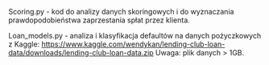 Scoring.py - kod do analizy danych skoringowych i do wyznaczania prawdopodobieństwa zaprzestania spłat przez klienta.

Loan_models.py - analiza i klasyfikacja defaultów na danych pożyczkowych z Kaggle:
https://www.kaggle.com/wendykan/lending-club-loan-data/downloads/lending-club-loan-data.zip
Uwaga: plik danych > 1GB.
